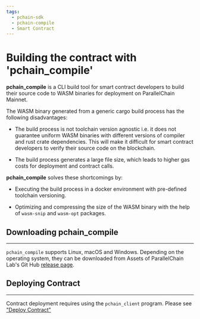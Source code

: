 ```yaml
---
tags:
  - pchain-sdk
  - pchain-compile
  - Smart Contract
---
```


# Building the contract with 'pchain_compile'

**pchain_compile** is a CLI build tool for smart contract developers to build their source code to WASM binaries for deployment on 
ParallelChain Mainnet. 

The WASM binary generated from a generic cargo build process has the following disadvantages: 
  
  - The build process is not toolchain version agnostic i.e. it does not guarantee uniform WASM binaries with different versions of compiler and 
    rust crate dependencies. This will make it difficult for smart contract developers to verify their source code on the blockchain.
  
  - The build process generates a large file size, which leads to higher gas costs for deployment and contract calls.

**pchain_compile** solves these shortcomings by: 

  - Executing the build process in a docker environment with pre-defined toolchain versioning.
  
  - Optimizing and compressing the size of the WASM binary with the help of `wasm-snip` and `wasm-opt` packages.


## Downloading **pchain_compile**
---

`pchain_compile` supports Linux, macOS and Windows. Depending on the operating system, they can be downloaded from Assets of ParallelChain Lab's Git Hub [release page](https://github.com/parallelchain-io/pchain-compile).

## Deploying Contract
---

Contract deployment requires using the `pchain_client` program. Please see ["Deploy Contract"](../../getting_started/deploy_contract)
